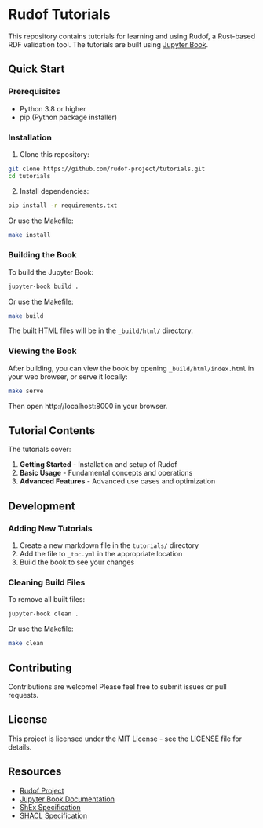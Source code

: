 # Rudof Tutorials

This repository contains tutorials for learning and using Rudof, a Rust-based RDF validation tool. The tutorials are built using [Jupyter Book](https://jupyterbook.org/).

## Quick Start

### Prerequisites

- Python 3.8 or higher
- pip (Python package installer)

### Installation

1. Clone this repository:
```bash
git clone https://github.com/rudof-project/tutorials.git
cd tutorials
```

2. Install dependencies:
```bash
pip install -r requirements.txt
```

Or use the Makefile:
```bash
make install
```

### Building the Book

To build the Jupyter Book:

```bash
jupyter-book build .
```

Or use the Makefile:
```bash
make build
```

The built HTML files will be in the `_build/html/` directory.

### Viewing the Book

After building, you can view the book by opening `_build/html/index.html` in your web browser, or serve it locally:

```bash
make serve
```

Then open http://localhost:8000 in your browser.

## Tutorial Contents

The tutorials cover:

1. **Getting Started** - Installation and setup of Rudof
2. **Basic Usage** - Fundamental concepts and operations
3. **Advanced Features** - Advanced use cases and optimization

## Development

### Adding New Tutorials

1. Create a new markdown file in the `tutorials/` directory
2. Add the file to `_toc.yml` in the appropriate location
3. Build the book to see your changes

### Cleaning Build Files

To remove all built files:

```bash
jupyter-book clean .
```

Or use the Makefile:
```bash
make clean
```

## Contributing

Contributions are welcome! Please feel free to submit issues or pull requests.

## License

This project is licensed under the MIT License - see the [LICENSE](LICENSE) file for details.

## Resources

- [Rudof Project](https://github.com/rudof-project/rudof)
- [Jupyter Book Documentation](https://jupyterbook.org/)
- [ShEx Specification](http://shex.io/)
- [SHACL Specification](https://www.w3.org/TR/shacl/)
